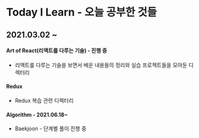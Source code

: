 # Today I Learn - 오늘 공부한 것들 

## 2021.03.02 ~

#### Art of React(리액트를 다루는 기술) - 진행 중

- 리액트를 다루는 기술을 보면서 배운 내용들의 정리와 실습 프로젝트들을 모아둔 디렉터리



#### Redux

- Redux 복습 관련 디렉터리



#### Algorithm - 2021.06.18~

- Baekjoon - 단계별 풀이 진행 중

